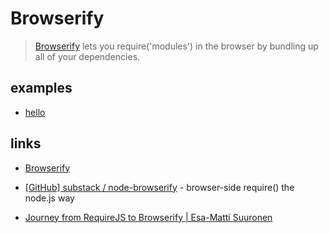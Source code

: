 # Browserify

> [Browserify](http://browserify.org/) lets you require('modules') in the browser by bundling up all of your dependencies.


## examples

* [hello](hello)


## links

* [Browserify](http://browserify.org/)

* [[GitHub] substack / node-browserify](https://github.com/substack/node-browserify) - browser-side require() the node.js way

* [Journey from RequireJS to Browserify | Esa-Matti Suuronen](http://esa-matti.suuronen.org/blog/2013/03/22/journey-from-requirejs-to-browserify/)

